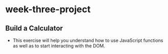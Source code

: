 # week-three-project

## Build a Calculator

* This exercise will help you understand how to use JavaScript functions as well as to start interacting with the DOM.
